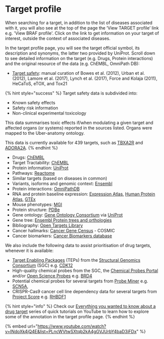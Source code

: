 # Target profile

When searching for a target, in addition to the list of diseases associated with it, you will also see at the top of the page the ‘View TARGET profile’ link e.g. 'View BRAF profile'. Click on the link to get information on your target of interest, outside the context of associated diseases. 

In the target profile page, you will see the target official symbol, its description and synonyms, the latter two provided by UniProt. Scroll down to see detailed information on the target \(e.g. Drugs, Protein interactions\) and the original resource of the data \(e.g. ChEMBL, OmniPath DB\):

* [Target safety](https://docs.targetvalidation.org/getting-started/target-safety): manual curation of Bowes et al. \(2012\), Urban et al. \(2012\), Lamore et al. \(2017\), Lynch et al. \(2017\),  Force and Kolaja \(2011\), HeCaToS, eTOX, and Tox21 

{% hint style="success" %}
Target safety data is subdivided into:

* Known safety effects
* Safety risk information
* Non-clinical experimental toxicology

This data summarises toxic effects if/when modulating a given target and affected organs \(or systems\) reported in the sources listed. Organs were mapped to the Uber-anatomy ontology.

This data is currently available for 439 targets, such as [TBXA2R](https://www.targetvalidation.org/target/ENSG00000006638) and [ADORA2A](https://www.targetvalidation.org/target/ENSG00000128271).
{% endhint %}

* Drugs: [ChEMBL](https://www.ebi.ac.uk/chembl/)
* Target Tractability: [ChEMBL](https://www.ebi.ac.uk/chembl/)
* Protein information: [UniProt](http://www.uniprot.org/)
* Pathways: [Reactome](http://www.reactome.org/)
* Similar targets \(based on diseases in common\)
* Variants, isoforms and genomic context: [Ensembl](https://legacy.gitbook.com/book/opentargets/docs/edit#)
* Protein interactions: [OmniPathDB](http://omnipathdb.org)
* RNA and protein baseline expression: [Expression Atlas](https://www.ebi.ac.uk/gxa/home), [Human Protein Atlas](http://www.proteinatlas.org/), [GTEx](https://www.gtexportal.org/home/documentationPage) 
* Mouse phenotypes: [MGI](http://www.informatics.jax.org)
* Protein structure: [PDBe](https://www.ebi.ac.uk/pdbe/)
* Gene ontology: [Gene Ontology Consortium](http://geneontology.org/) via [UniProt](http://www.uniprot.org/)
* Gene tree: [Ensembl Protein trees and orthologies](http://www.ensembl.org/info/genome/compara/homology_method.html)
* Bibliography: [Open Targets Library](https://github.com/opentargets/docs.targetvalidation.org/tree/89163f4f81591e3fa4ca1b7890ee9e8f49c7e22b/library.opentargets.io)
* Cancer hallmarks: [Cancer Gene Census](https://cancer.sanger.ac.uk/census#cl_search) - COSMIC
* Cancer biomarkers: [Cancer Biomarkers database](https://www.cancergenomeinterpreter.org/biomarkers)

We also include the following data to assist prioritisation of drug targets, whenever it is available:

* [Target Enabling Packages](http://www.thesgc.org/tep) \(TEPs\) from the [Structural Genomics Consortium](https://www.thesgc.org/chemical-probes) \(SGC\) e.g. [CDK12](http://www.targetvalidation.org/target/ENSG00000167258)
* High-quality chemical probes from the SGC, the [Chemical Probes Portal](http://www.chemicalprobes.org/) and/or [Open Science Probes](http://www.sgc-ffm.uni-frankfurt.de/) e.g. [BRD4](https://www.targetvalidation.org/target/ENSG00000141867)
* Potential chemical probes for several targets from [Probe Miner](https://probeminer.icr.ac.uk/) e.g. [SCN5A](https://www.targetvalidation.org/target/ENSG00000183873), 
* CRISPR-Cas9 cancer cell line dependency data for several targets from [Project Score](https://score.depmap.sanger.ac.uk/) e.g. [RHBDF1](https://www.targetvalidation.org/target/ENSG00000007384)

{% hint style="info" %}
Check our [Everything you wanted to know about a drug target](https://www.youtube.com/playlist?list=PLncWVtwSXtqb2kA4gGVJUrbY4baD3iFDx) series of quick tutorials on YouTube to learn how to explore some of the annotation in the target profile page.
{% endhint %}

{% embed url="https://www.youtube.com/watch?v=INdoXk4jQ4E&list=PLncWVtwSXtqb2kA4gGVJUrbY4baD3iFDx" %}

